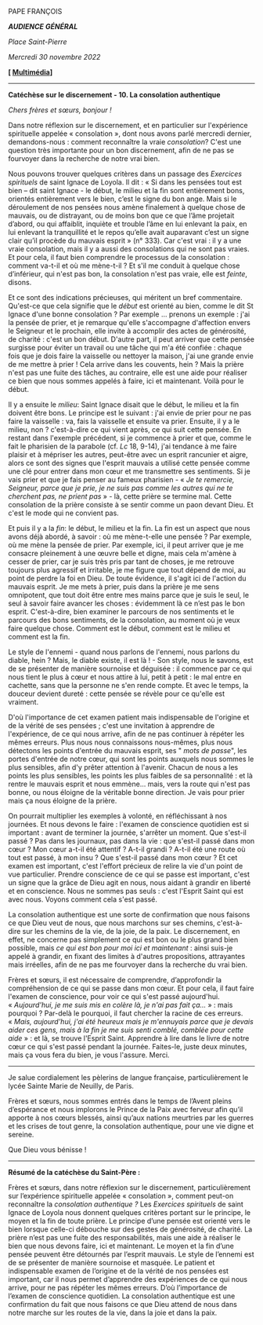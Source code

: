 PAPE FRANÇOIS

***AUDIENCE GÉNÉRAL***

*Place Saint-Pierre*

*Mercredi 30 novembre 2022*

**[ [Multimédia](http://w2.vatican.va/content/francesco/fr/events/event.dir.html/content/vaticanevents/fr/2022/11/30/udienza-generale.html)]**

_______________________________________

**Catéchèse sur le discernement - 10. La consolation authentique**

*Chers frères et sœurs, bonjour !*

Dans notre réflexion sur le discernement, et en particulier sur l'expérience spirituelle appelée « consolation », dont nous avons parlé mercredi dernier, demandons-nous : comment reconnaître la vraie *consolation*? C'est une question très importante pour un bon discernement, afin de ne pas se fourvoyer dans la recherche de notre vrai bien.

Nous pouvons trouver quelques critères dans un passage des *Exercices spirituels* de saint Ignace de Loyola. Il dit : « Si dans les pensées tout est bien – dit saint Ignace - le début, le milieu et la fin sont entièrement bons, orientés entièrement vers le bien, c’est le signe du bon ange. Mais si le déroulement de nos pensées nous amène finalement à quelque chose de mauvais, ou de distrayant, ou de moins bon que ce que l’âme projetait d’abord, ou qui affaiblit, inquiète et trouble l’âme en lui enlevant la paix, en lui enlevant la tranquillité et le repos qu’elle avait auparavant c’est un signe clair qu’il procède du mauvais esprit » (n° 333). Car c'est vrai : il y a une vraie consolation, mais il y a aussi des consolations qui ne sont pas vraies. Et pour cela, il faut bien comprendre le processus de la consolation : comment va-t-il et où me mène-t-il ? Et s'il me conduit à quelque chose d’inférieur, qui n'est pas bon, la consolation n'est pas vraie, elle est *feinte*, disons.

Et ce sont des indications précieuses, qui méritent un bref commentaire. Qu'est-ce que cela signifie que le *début* est orienté au bien, comme le dit St Ignace d'une bonne consolation ? Par exemple ... prenons un exemple : j'ai la pensée de prier, et je remarque qu'elle s'accompagne d'affection envers le Seigneur et le prochain, elle invite à accomplir des actes de générosité, de charité : c'est un bon début. D'autre part, il peut arriver que cette pensée surgisse pour éviter un travail ou une tâche qui m'a été confiée : chaque fois que je dois faire la vaisselle ou nettoyer la maison, j'ai une grande envie de me mettre à prier ! Cela arrive dans les couvents, hein ? Mais la prière n'est pas une fuite des tâches, au contraire, elle est une aide pour réaliser ce bien que nous sommes appelés à faire, ici et maintenant. Voilà pour le début.

Il y a ensuite le *milieu*: Saint Ignace disait que le début, le milieu et la fin doivent être bons. Le principe est le suivant : j'ai envie de prier pour ne pas faire la vaisselle : va, fais la vaisselle et ensuite va prier. Ensuite, il y a le milieu, non ? c'est-à-dire ce qui vient après, ce qui suit cette pensée. En restant dans l'exemple précédent, si je commence à prier et que, comme le fait le pharisien de la parabole (cf. *Lc* 18, 9-14), j'ai tendance à me faire plaisir et à mépriser les autres, peut-être avec un esprit rancunier et aigre, alors ce sont des signes que l'esprit mauvais a utilisé cette pensée comme une clé pour entrer dans mon cœur et me transmettre ses sentiments. Si je vais prier et que je fais penser au fameux pharisien - « *Je te remercie, Seigneur, parce que je prie, je ne suis pas comme les autres qui ne te cherchent pas, ne prient pas* » - là, cette prière se termine mal. Cette consolation de la prière consiste à se sentir comme un paon devant Dieu. Et c'est le mode qui ne convient pas.

Et puis il y a la *fin*: le début, le milieu et la fin. La fin est un aspect que nous avons déjà abordé, à savoir : où me mène-t-elle une pensée ? Par exemple, où me mène la pensée de prier. Par exemple, ici, il peut arriver que je me consacre pleinement à une œuvre belle et digne, mais cela m'amène à cesser de prier, car je suis très pris par tant de choses, je me retrouve toujours plus agressif et irritable, je me figure que tout dépend de moi, au point de perdre la foi en Dieu. De toute évidence, il s'agit ici de l'action du mauvais esprit. Je me mets à prier, puis dans la prière je me sens omnipotent, que tout doit être entre mes mains parce que je suis le seul, le seul à savoir faire avancer les choses : évidemment là ce n’est pas le bon esprit. C'est-à-dire, bien examiner le parcours de nos sentiments et le parcours des bons sentiments, de la consolation, au moment où je veux faire quelque chose. Comment est le début, comment est le milieu et comment est la fin.

Le style de l'ennemi - quand nous parlons de l'ennemi, nous parlons du diable, hein ? Mais, le diable existe, il est là ! - Son style, nous le savons, est de se présenter de manière sournoise et déguisée : il commence par ce qui nous tient le plus à cœur et nous attire à lui, petit à petit : le mal entre en cachette, sans que la personne ne s'en rende compte. Et avec le temps, la douceur devient dureté : cette pensée se révèle pour ce qu'elle est vraiment.

D'où l'importance de cet examen patient mais indispensable de l'origine et de la vérité de ses pensées ; c'est une invitation à apprendre de l'expérience, de ce qui nous arrive, afin de ne pas continuer à répéter les mêmes erreurs. Plus nous nous connaissons nous-mêmes, plus nous détectons les points d'entrée du mauvais esprit, ses " *mots de passe*", les portes d'entrée de notre cœur, qui sont les points auxquels nous sommes le plus sensibles, afin d'y prêter attention à l'avenir. Chacun de nous a les points les plus sensibles, les points les plus faibles de sa personnalité : et là rentre le mauvais esprit et nous emmène... mais, vers la route qui n'est pas bonne, ou nous éloigne de la véritable bonne direction. Je vais pour prier mais ça nous éloigne de la prière.

On pourrait multiplier les exemples à volonté, en réfléchissant à nos journées. Et nous devons le faire : l'examen de conscience quotidien est si important : avant de terminer la journée, s'arrêter un moment. Que s'est-il passé ? Pas dans les journaux, pas dans la vie : que s'est-il passé dans mon cœur ? Mon cœur a-t-il été attentif ? A-t-il grandi ? A-t-il été une route où tout est passé, à mon insu ? Que s'est-il passé dans mon cœur ? Et cet examen est important, c'est l'effort précieux de relire la vie d'un point de vue particulier. Prendre conscience de ce qui se passe est important, c'est un signe que la grâce de Dieu agit en nous, nous aidant à grandir en liberté et en conscience. Nous ne sommes pas seuls : c'est l'Esprit Saint qui est avec nous. Voyons comment cela s'est passé.

La consolation authentique est une sorte de confirmation que nous faisons ce que Dieu veut de nous, que nous marchons sur ses chemins, c'est-à-dire sur les chemins de la vie, de la joie, de la paix. Le discernement, en effet, ne concerne pas simplement ce qui est bon ou le plus grand bien possible, mais *ce qui est bon pour moi ici et maintenant* : ainsi suis-je appelé à grandir, en fixant des limites à d'autres propositions, attrayantes mais irréelles, afin de ne pas me fourvoyer dans la recherche du vrai bien.

Frères et sœurs, il est nécessaire de comprendre, d’approfondir la compréhension de ce qui se passe dans mon cœur. Et pour cela, il faut faire l'examen de conscience, pour voir ce qui s'est passé aujourd'hui. « *Aujourd'hui, je me suis mis en colère là, je n'ai pas fait ça...* » : mais pourquoi ? Par-delà le pourquoi, il faut chercher la racine de ces erreurs. « *Mais, aujourd'hui, j'ai été heureux mais je m'ennuyais parce que je devais aider ces gens, mais à la fin je me suis senti comblé, comblée pour cette aide* » : et là, se trouve l'Esprit Saint. Apprendre à lire dans le livre de notre cœur ce qui s'est passé pendant la journée. Faites-le, juste deux minutes, mais ça vous fera du bien, je vous l'assure. Merci.

* * *

Je salue cordialement les pèlerins de langue française, particulièrement le lycée Sainte Marie de Neuilly, de Paris.

Frères et sœurs, nous sommes entrés dans le temps de l’Avent pleins d’espérance et nous implorons le Prince de la Paix avec ferveur afin qu’il apporte à nos cœurs blessés, ainsi qu’aux nations meurtries par les guerres et les crises de tout genre, la consolation authentique, pour une vie digne et sereine.

Que Dieu vous bénisse !

* * *

**Résumé de la catéchèse du Saint-Père :**

Frères et sœurs, dans notre réflexion sur le discernement, particulièrement sur l’expérience spirituelle appelée « consolation », comment peut-on reconnaître la *consolation authentique ?* Les *Exercices spirituels* de saint Ignace de Loyola nous donnent quelques critères portant sur le principe, le moyen et la fin de toute prière. Le principe d’une pensée est orienté vers le bien lorsque celle-ci débouche sur des gestes de générosité, de charité. La prière n’est pas une fuite des responsabilités, mais une aide à réaliser le bien que nous devons faire, ici et maintenant. Le moyen et la fin d’une pensée peuvent être détournés par l’esprit mauvais. Le style de l’ennemi est de se présenter de manière sournoise et masquée. Le patient et indispensable examen de l’origine et de la vérité de nos pensées est important, car il nous permet d’apprendre des expériences de ce qui nous arrive, pour ne pas répéter les mêmes erreurs. D’où l’importance de l’examen de conscience quotidien. La consolation authentique est une confirmation du fait que nous faisons ce que Dieu attend de nous dans notre marche sur les routes de la vie, dans la joie et dans la paix.